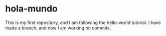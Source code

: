 # hola-mundo
This is my first repository, and I am following the hello-world tutorial. 
I have made a branch, and now I am working on commits. 
